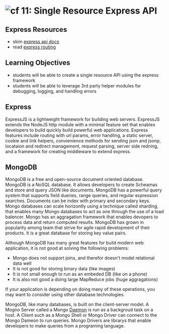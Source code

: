![cf](http://i.imgur.com/7v5ASc8.png) 11: Single Resource Express API
===

## Express Resources
* skim [express api docs](http://expressjs.com/en/4x/api.html)
* read [express routing](http://expressjs.com/en/guide/routing.html)

## Learning Objectives
* students will be able to create a single resource API using the express framework
* students will be able to leverage 3rd party helper modules for debugging, logging, and handling errors

## Express
ExpressJS is a lightweight framework for building web servers. ExpressJS extends the NodeJS http module with a minimal feature set that enables developers to build quickly build powerful web applications. Express features include routing with url params, error handling, a static server, cookie and link helpers, convienience methods for sending json and jsonp, locataion and redirect management, request parsing, server side redning, and a framework for creating middleware to extend express. 

## MongoDB
MongoDB is a free and open-source document oriented database. MongoDB is a NoSQL database. It allows developers to create Scheamas and store and query JSON like documents. MongoDB has a powerful query system that supports field dueries, range queries, and regular expression searches. Documents can be index with primary and secondary keys. Mongo databases can scale horizontly using a technique called sharding, that enables many Mongo databases to act as one through the use of a load balencer. Mongo has an aggragation framework that enables devopers to process data and return computed results. MongoDB has grown in popularity among team that strive for agile rapid development of their products. It is a great database for storing key value pairs. 

Although MongoDB has many great features for build modern web application, it is not good at solving the following problems:

 - Mongo does not support joins, and therefor doesn't model relational data well
 - It is not good for storing binary data (like images)
 - It is not small enough to run as an embeded DB (like on a phone)
 - It is also not good a doing large MapReduce jobs (huge aggragations)
 
 If your application is depending on doing many of these operations, you may want to consider using other database technologies. 

MongoDB, like many databases, is built on the client-server model. A Mogno Server called a Mongo [Daemon](https://en.wikipedia.org/wiki/Daemon_(computing)) is run as a backgroud task on a host. A Client such as a Mongo Shell or Mongo Driver can connect to the Mongo Dameon to run queries. Mongo Drivers are librarys that enable developers to make queries from a programing language. 
